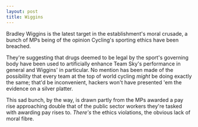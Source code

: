```yaml
---
layout: post
title: Wiggins
---
```


Bradley Wiggins is the latest target in the establishment's moral crusade, a bunch of MPs being of the opinion Cycling's sporting ethics have been breached.

They're suggesting that drugs deemed to be legal by the sport's governing body have been used to artificially enhance Team Sky's performance in general and Wiggins' in particular.  No mention has been made of the possibility that every team at the top of world cycling *might* be doing exactly the same; that'd be inconvenient, hackers won't have presented 'em the evidence on a silver platter. 

This sad bunch, by the way, is drawn partly from the MPs awarded a pay rise approaching double that of the public sector workers they're tasked with awarding pay rises to.  *There's* the ethics violations, the obvious lack of moral fibre.
